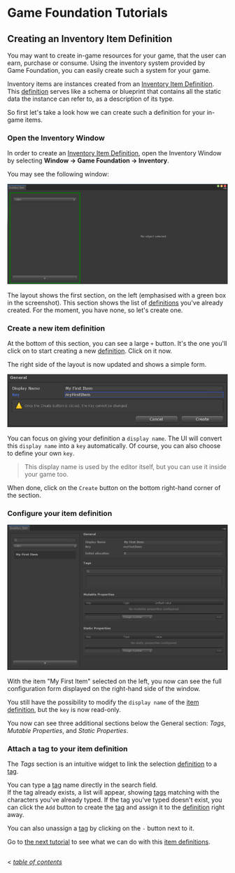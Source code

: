 # Game Foundation Tutorials

## Creating an Inventory Item Definition

You may want to create in-game resources for your game, that the user can earn, purchase or consume. Using the inventory system provided by Game Foundation, you can easily create such a system for your game. 

Inventory items are instances created from an [Inventory Item Definition]. This [definition] serves like a schema or blueprint that contains all the static data the instance can refer to, as a description of its type. 

So first let's take a look how we can create such a definition for your in-game items.

### Open the Inventory Window

In order to create an [Inventory Item Definition], open the Inventory Window by selecting __Window → Game Foundation → Inventory__.  

You may see the following window:

![Access the Inventory Window](../images/tutorial-inventoryitemdefinition-window.png)

The layout shows the first section, on the left (emphasised with a green box in the screenshot).
This section shows the list of [definitions] you've already created.
For the moment, you have none, so let's create one.

### Create a new item definition

At the bottom of this section, you can see a large `+` button.
It's the one you'll click on to start creating a new [definition].
Click on it now.

The right side of the layout is now updated and shows a simple form.

![Creation form for the Inventory Item Definition](../images/tutorial-inventoryitemdefinition-create.png)

You can focus on giving your definition a `display name`.
The UI will convert this `display name` into a `key` automatically.
Of course, you can also choose to define your own `key`.  

> This display name is used by the editor itself, but you can use it inside your game too.

When done, click on the `Create` button on the bottom right-hand corner of the section.

### Configure your item definition

![The complete Inventory tab](../images/tutorial-inventoryitemdefinition-full.png)

With the item "My First Item" selected on the left, you now can see the full configuration form displayed on the right-hand side of the window.

You still have the possibility to modify the `display name` of the [item definition], but the `key` is now read-only.

You now can see three additional sections below the General section: _Tags_, _Mutable Properties_, and _Static Properties_.

### Attach a tag to your item definition

The _Tags_ section is an intuitive widget to link the selection [definition] to a [tag].

You can type a [tag] name directly in the search field.  
If the tag already exists, a list will appear, showing [tags] matching with the characters you've already typed.
If the tag you've typed doesn't exist, you can click the `Add` button to create the [tag] and assign it to the [definition] right away.

You can also unassign a [tag] by clicking on the `-` button next to it.

Go to [the next tutorial] to see what we can do with this [item definitions].

## 
< [_table of contents_](../TableOfContents.md)









[inventory item definition]: ../CatalogItems/InventoryItemDefinition.md "Go to Inventory Item Definition"
[definition]:                ../CatalogItems/InventoryItemDefinition.md "Go to Inventory Item Definition"
[definitions]:               ../CatalogItems/InventoryItemDefinition.md "Go to Inventory Item Definition"
[item definition]:           ../CatalogItems/InventoryItemDefinition.md "Go to Inventory Item Definition"
[item definitions]:          ../CatalogItems/InventoryItemDefinition.md "Go to Inventory Item Definition"
[tag]:   ../CatalogItems/Tag.md "Go to Tag"
[tags]:  ../CatalogItems/Tag.md "Go to Tag"
[currency]: ../CatalogItems/Currency.md
[the next tutorial]: 02-PlayingWithRuntimeItem.md
